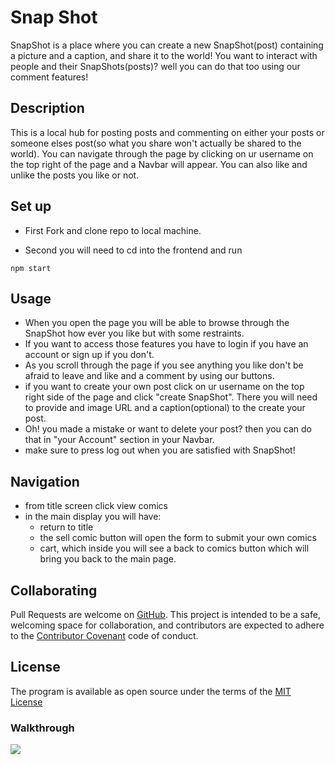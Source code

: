 # Snap Shot

SnapShot is a place where you can create a new SnapShot(post) containing a picture and a caption, and share it to the world! You want to interact with people and their SnapShots(posts)? well you can do that too using our comment features!

## Description

This is a local hub for posting posts and commenting on either your posts or someone elses post(so what you share won't actually be shared to the world). You can navigate through the page by clicking on ur username on the top right of the page and a Navbar will appear. You can also like and unlike the posts you like or not. 

## Set up

* First Fork and clone repo to local machine.

* Second you will need to cd into the frontend and run
```
npm start
```

## Usage

* When you open the page you will be able to browse through the SnapShot how ever you like but with some restraints.  
* If you want to access those features you have to login if you have an account or sign up if you don't.
* As you scroll through the page if you see anything you like don't be afraid to leave and like and a comment by using our buttons. 
* if you want to create your own post click on ur username on the top right side of the page and click "create SnapShot". There you will need to provide and image URL and a caption(optional) to the create your post.
* Oh! you made a mistake or want to delete your post? then you can do that in "your Account" section in your Navbar.
* make sure to press log out when you are satisfied with SnapShot!

## Navigation
* from title screen click view comics
* in the main display you will have:
    * return to title
    * the sell comic button will open the form to submit your own comics 
    * cart, which inside you will see a back to comics button which will bring you back to the main page.

## Collaborating

Pull Requests are welcome on [GitHub](https://github.com/uyggnues/phase-3-project). This project is intended to be a safe, welcoming space for collaboration, and contributors are expected to adhere to the [Contributor Covenant](https://www.contributor-covenant.org/version/1/4/code-of-conduct/) code of conduct.

## License 
The program is available as open source under the terms of the [MIT License](https://opensource.org/licenses/MIT)


### Walkthrough
<a href=https://youtu.be/8-kMNw-tcPk><img id="img-with-fallback" class="style-scope ytcp-img-with-fallback" src="https://i9.ytimg.com/vi_webp/8-kMNw-tcPk/mq2.webp?sqp=CJi14Z0G-oaymwEmCMACELQB8quKqQMa8AEB-AH-CIAC0AWKAgwIABABGH8gHSgTMA8=&rs=AOn4CLAU0TLT8KAHRD9w2kpUmGUYm1wSUw"/></a>